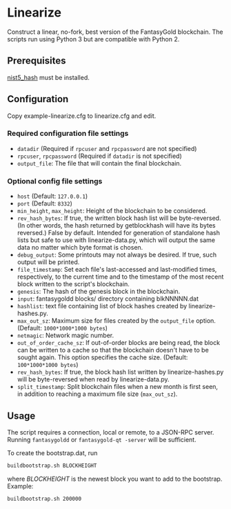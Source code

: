 # Linearize
Construct a linear, no-fork, best version of the FantasyGold blockchain. The scripts
run using Python 3 but are compatible with Python 2.

## Prerequisites

[nist5_hash](https://github.com/fantasygold-crypto/nist5_hash) must be installed.

## Configuration

Copy example-linearize.cfg to linearize.cfg and edit.

### Required configuration file settings
* `datadir` (Required if `rpcuser` and `rpcpassword` are not specified)
* `rpcuser`, `rpcpassword` (Required if `datadir` is not specified)
* `output_file`: The file that will contain the final blockchain.

### Optional config file settings
* `host`  (Default: `127.0.0.1`)
* `port`  (Default: `8332`)
* `min_height`, `max_height`: Height of the blockchain to be considered.
* `rev_hash_bytes`: If true, the written block hash list will be byte-reversed. (In other words, the hash returned by getblockhash will have its bytes reversed.) False by default. Intended for generation of standalone hash lists but safe to use with linearize-data.py, which will output the same data no matter which byte format is chosen.
* `debug_output`: Some printouts may not always be desired. If true, such output will be printed.
* `file_timestamp`: Set each file's last-accessed and last-modified times, respectively, to the current time and to the timestamp of the most recent block written to the script's blockchain.
* `genesis`: The hash of the genesis block in the blockchain.
* `input`: fantasygoldd blocks/ directory containing blkNNNNN.dat
* `hashlist`: text file containing list of block hashes created by linearize-hashes.py.
* `max_out_sz`: Maximum size for files created by the `output_file` option. (Default: `1000*1000*1000 bytes`)
* `netmagic`: Network magic number.
* `out_of_order_cache_sz`: If out-of-order blocks are being read, the block can be written to a cache so that the blockchain doesn't have to be sought again. This option specifies the cache size. (Default: `100*1000*1000 bytes`)
* `rev_hash_bytes`: If true, the block hash list written by linearize-hashes.py will be byte-reversed when read by linearize-data.py.
* `split_timestamp`: Split blockchain files when a new month is first seen, in addition to reaching a maximum 
file size (`max_out_sz`).

## Usage

The script requires a connection, local or remote, to a JSON-RPC server. Running `fantasygoldd` or `fantasygold-qt -server` will be sufficient.

To create the bootstrap.dat, run

``` bash
buildbootstrap.sh BLOCKHEIGHT
```

where _BLOCKHEIGHT_ is the newest block you want to add to the bootstrap. Example:

``` bash
buildbootstrap.sh 200000
```
